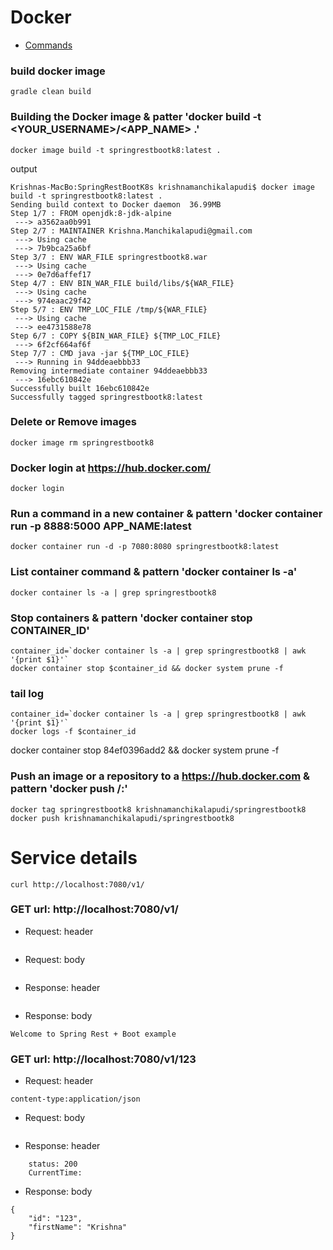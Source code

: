 # Docker
- [Commands](https://docs.docker.com/engine/reference/commandline/container_ls/#related-commands)


### build docker image
`````
gradle clean build
`````


### Building the Docker image & patter 'docker build -t <YOUR_USERNAME>/<APP_NAME> .'
`````
docker image build -t springrestbootk8:latest .
`````

output
`````
Krishnas-MacBo:SpringRestBootK8s krishnamanchikalapudi$ docker image build -t springrestbootk8:latest .
Sending build context to Docker daemon  36.99MB
Step 1/7 : FROM openjdk:8-jdk-alpine
 ---> a3562aa0b991
Step 2/7 : MAINTAINER Krishna.Manchikalapudi@gmail.com
 ---> Using cache
 ---> 7b9bca25a6bf
Step 3/7 : ENV WAR_FILE springrestbootk8.war
 ---> Using cache
 ---> 0e7d6affef17
Step 4/7 : ENV BIN_WAR_FILE build/libs/${WAR_FILE}
 ---> Using cache
 ---> 974eaac29f42
Step 5/7 : ENV TMP_LOC_FILE /tmp/${WAR_FILE}
 ---> Using cache
 ---> ee4731588e78
Step 6/7 : COPY ${BIN_WAR_FILE} ${TMP_LOC_FILE}
 ---> 6f2cf664af6f
Step 7/7 : CMD java -jar ${TMP_LOC_FILE}
 ---> Running in 94ddeaebbb33
Removing intermediate container 94ddeaebbb33
 ---> 16ebc610842e
Successfully built 16ebc610842e
Successfully tagged springrestbootk8:latest
`````


### Delete or Remove images
`````
docker image rm springrestbootk8
`````

### Docker login at https://hub.docker.com/
`````
docker login
`````

### Run a command in a new container & pattern  'docker container run -p 8888:5000 APP_NAME:latest
`````
docker container run -d -p 7080:8080 springrestbootk8:latest
`````

### List container command & pattern  'docker container ls -a'
`````
docker container ls -a | grep springrestbootk8
`````


### Stop containers & pattern  'docker container stop CONTAINER_ID'
`````
container_id=`docker container ls -a | grep springrestbootk8 | awk '{print $1}'`
docker container stop $container_id && docker system prune -f
`````

### tail log
`````
container_id=`docker container ls -a | grep springrestbootk8 | awk '{print $1}'`
docker logs -f $container_id
`````


docker container stop 84ef0396add2 && docker system prune -f


### Push an image or a repository to a https://hub.docker.com & pattern 'docker push <hub-user>/<repo-name>:<tag>'
`````
docker tag springrestbootk8 krishnamanchikalapudi/springrestbootk8
docker push krishnamanchikalapudi/springrestbootk8
`````


# Service details
`````
curl http://localhost:7080/v1/
`````
### GET url: http://localhost:7080/v1/
- Request: header
```
```
- Request: body
```
```
- Response: header
```
```
- Response: body
```
Welcome to Spring Rest + Boot example
```

### GET url: http://localhost:7080/v1/123
- Request: header
```
content-type:application/json
```
- Request: body
```
```
- Response: header
```
	status: 200
	CurrentTime:

```
- Response: body
```
{
    "id": "123",
    "firstName": "Krishna"
}
```
